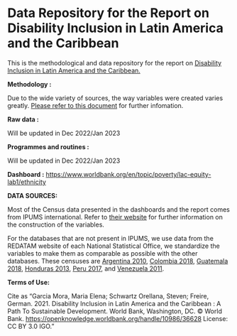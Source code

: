 # Data Repository for the Report on Disability Inclusion in Latin America and the Caribbean

This is the methodological and data repository for the report on [Disability Inclusion in Latin America and the Caribbean.](https://openknowledge.worldbank.org/handle/10986/36628)

<b> Methodology :</b>

Due to the wide variety of sources, the way variables were created varies greatly. [Please refer to this document](https://github.com/jlopezton/disability_inclusion_methodology/blob/main/Methodological%20Note%20dashboard%20Disability.pdf) for further infomation.

<b> Raw data :</b>

Will be updated in Dec 2022/Jan 2023

<b> Programmes and routines :</b>

Will be updated in Dec 2022/Jan 2023

<b> Dashboard :</b>
https://www.worldbank.org/en/topic/poverty/lac-equity-lab1/ethnicity

<b>DATA SOURCES:</b>

Most of the Census data presented in the dashboards and the report comes from IPUMS international. Refer to [their website](https://international.ipums.org/international/) for further information on the construction of the variables. 

For the databases that are not present in IPUMS, we use data from the REDATAM website of each National Statistical Office, we standardize the variables to make them as comparable as possible with the other databases. These censuses are [Argentina 2010](https://redatam.indec.gob.ar/argbin/RpWebEngine.exe/PortalAction?&MODE=MAIN&BASE=CPV2010A&MAIN=WebServerMain.inl), [Colombia 2018](http://systema59.dane.gov.co/bincol/RpWebStats.exe/CrossTab?BASE=CNPVBASE4V2&ITEM=EDUC_2&lang=esp), [Guatemala 2018](http://redatam.censopoblacion.gt/bingtm/RpWebEngine.exe/Portal?BASE=CPVGT2018&lang=esp),  [Honduras 2013](http://181.115.7.199/binhnd/RpWebEngine.exe/Portal?), [Peru 2017](https://censos2017.inei.gob.pe/redatam/),  and [Venezuela 2011](http://www.redatam.ine.gob.ve/Censo2011/index.html).
  
  

<b>Terms of Use:</b>

Cite as “Garcia Mora, Maria Elena; Schwartz Orellana, Steven; Freire, German. 2021. Disability Inclusion in Latin America and the Caribbean : A Path To Sustainable Development. World Bank, Washington, DC. © World Bank. https://openknowledge.worldbank.org/handle/10986/36628 License: CC BY 3.0 IGO.”
